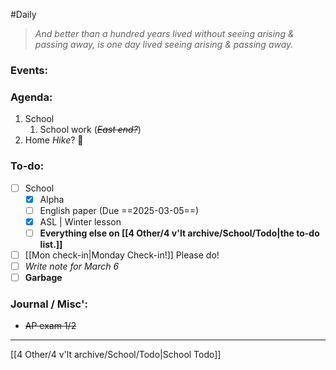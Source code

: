 #Daily
>*And better than a hundred years lived without seeing arising & passing away, is one day lived seeing arising & passing away.*
### Events:


### Agenda:
1. School
	1. School work (~~*East end?*~~)
2. Home 
	*Hike*? 🥾

### To-do:
- [ ] School
	- [x] Alpha
	- [ ] English paper (Due ==2025-03-05==)
	- [x] ASL | Winter lesson
	- [ ] **Everything else on [[4 Other/4 v'lt archive/School/Todo|the to-do list.]]**
- [ ] [[Mon check-in|Monday Check-in!]] Please do!
- [ ] *Write note for March 6*
- [ ] **Garbage**

### Journal / Misc':
- ~~AP exam 1/2~~

---
[[4 Other/4 v'lt archive/School/Todo|School Todo]]